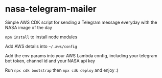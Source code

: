 # nasa-telegram-mailer
Simple AWS CDK script for sending a Telegram message everyday with the NASA image of the day

<code>npm install</code> to install node modules

Add AWS details into <code>~/.aws/config</code>

Add the env params into your AWS Lambda config, including your telegram bot token, channel id and your NASA api key

Run <code>npx cdk bootstrap</code> then <code>npx cdk deploy</code> and enjoy :)
